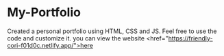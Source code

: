 # My-Portfolio
Created a personal portfolio using HTML, CSS and JS. Feel free to use the code and customize it.
you can view the website <href="https://friendly-cori-f01d0c.netlify.app/">here
